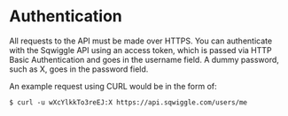 # Authentication

All requests to the API must be made over HTTPS. You can authenticate with the Sqwiggle API 
using an access token, which is passed via HTTP Basic Authentication and goes in the username 
field. A dummy password, such as X, goes in the password field. 

An example request using CURL would be in the form of:

`$ curl -u wXcYlkkTo3reEJ:X https://api.sqwiggle.com/users/me`
